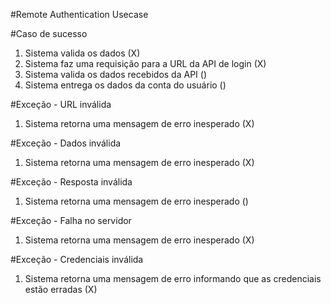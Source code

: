 #Remote Authentication Usecase

#Caso de sucesso
1. Sistema valida os dados (X)
2. Sistema faz uma requisição para a URL da API de login (X)
3. Sistema valida os dados recebidos da API ()
4. Sistema entrega os dados da conta do usuário ()

#Exceção - URL inválida
1. Sistema retorna uma mensagem de erro inesperado (X)

#Exceção - Dados inválida
1. Sistema retorna uma mensagem de erro inesperado (X)

#Exceção - Resposta inválida
1. Sistema retorna uma mensagem de erro inesperado ()

#Exceção - Falha no servidor
1. Sistema retorna uma mensagem de erro inesperado (X)

#Exceção - Credenciais inválida
1. Sistema retorna uma mensagem de erro informando que as credenciais estão erradas (X)